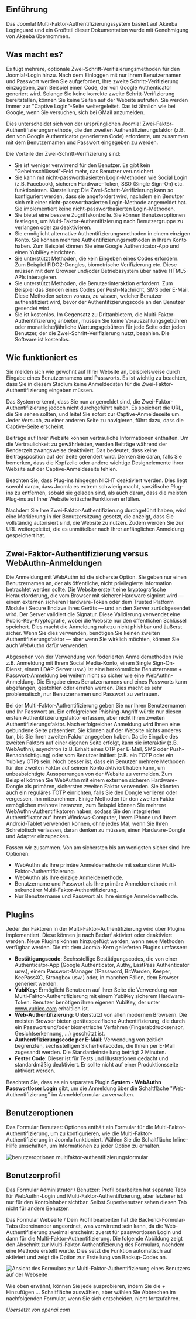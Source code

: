 <!-- Filename: J4.x:Multi-factor_Authentication / Display title: Multifaktor-Authentifizierung  -->

## Einführung

Das Joomla! Multi-Faktor-Authentifizierungssystem basiert auf Akeeba Loginguard und ein Großteil dieser Dokumentation wurde mit Genehmigung von Akeeba übernommen.

## Was macht es?

Es fügt mehrere, optionale Zwei-Schritt-Verifizierungsmethoden für den Joomla!-Login hinzu. Nach dem Einloggen mit nur Ihrem Benutzernamen und Passwort werden Sie aufgefordert, Ihre zweite Schritt-Verifizierung einzugeben, zum Beispiel einen Code, der von Google Authenticator generiert wird. Solange Sie keine korrekte zweite Schritt-Verifizierung bereitstellen, können Sie keine Seiten auf der Website aufrufen. Sie werden immer zur "Captive Login"-Seite weitergeleitet. Das ist ähnlich wie bei Google, wenn Sie versuchen, sich bei GMail anzumelden.

Dies unterscheidet sich von der ursprünglichen Joomla! Zwei-Faktor-Authentifizierungsmethode, die den zweiten Authentifizierungsfaktor (z.B. den von Google Authenticator generierten Code) erforderte, um zusammen mit dem Benutzernamen und Passwort eingegeben zu werden.

Die Vorteile der Zwei-Schritt-Verifizierung sind:

- Sie ist weniger verwirrend für den Benutzer. Es gibt kein "Geheimschlüssel"-Feld mehr, das Benutzer verunsichert.
- Sie kann mit nicht-passwortbasierten Login-Methoden wie Social Login (z.B. Facebook), sicheren Hardware-Token, SSO (Single Sign-On) etc. funktionieren. 
  Klarstellung: Die Zwei-Schritt-Verifizierung kann so konfiguriert werden, dass sie angefordert wird, nachdem ein Benutzer sich mit einer nicht-passwortbasierten Login-Methode angemeldet hat. Sie implementiert keine nicht-passwortbasierten Login-Methoden.
- Sie bietet eine bessere Zugriffskontrolle. Sie können Benutzeroptionen festlegen, um Multi-Faktor-Authentifizierung nach Benutzergruppe zu verlangen oder zu deaktivieren.
- Sie ermöglicht alternative Authentifizierungsmethoden in einem einzigen Konto. Sie können mehrere Authentifizierungsmethoden in Ihrem Konto haben. Zum Beispiel können Sie eine Google Authenticator-App und einen YubiKey einrichten.
- Sie unterstützt Methoden, die kein Eingeben eines Codes erfordern. Zum Beispiel FIDO2-Dongles, biometrische Verifizierung etc. Diese müssen mit dem Browser und/oder Betriebssystem über native HTML5-APIs interagieren.
- Sie unterstützt Methoden, die Benutzerinteraktion erfordern. Zum Beispiel das Senden eines Codes per Push-Nachricht, SMS oder E-Mail. Diese Methoden setzen voraus, zu wissen, welcher Benutzer authentifiziert wird, bevor der Authentifizierungscode an den Benutzer gesendet wird.
- Sie ist kostenlos. Im Gegensatz zu Drittanbietern, die Multi-Faktor-Authentifizierung anbieten, müssen Sie keine Vorauszahlungsgebühren oder monatliche/jährliche Wartungsgebühren für jede Seite oder jeden Benutzer, der die Zwei-Schritt-Verifizierung nutzt, bezahlen. Die Software ist kostenlos.

## Wie funktioniert es

Sie melden sich wie gewohnt auf Ihrer Website an, beispielsweise durch Eingabe eines Benutzernamens und Passworts. Es ist wichtig zu beachten, dass Sie in diesem Stadium keine Anmeldedaten für die Zwei-Faktor-Authentifizierung eingeben müssen.

Das System erkennt, dass Sie nun angemeldet sind, die Zwei-Faktor-Authentifizierung jedoch nicht durchgeführt haben. Es speichert die URL, die Sie sehen sollten, und leitet Sie sofort zur Captive-Anmeldeseite um. Jeder Versuch, zu einer anderen Seite zu navigieren, führt dazu, dass die Captive-Seite erscheint.

Beiträge auf Ihrer Website können vertrauliche Informationen enthalten. Um die Vertraulichkeit zu gewährleisten, werden Beiträge während der Renderzeit zwangsweise deaktiviert. Das bedeutet, dass keine Beitragsposition auf der Seite gerendert wird. Denken Sie daran, falls Sie bemerken, dass die Kopfzeile oder andere wichtige Designelemente Ihrer Website auf der Captive-Anmeldeseite fehlen.

Beachten Sie, dass Plug-ins hingegen NICHT deaktiviert werden. Dies liegt sowohl daran, dass Joomla es extrem schwierig macht, spezifische Plug-ins zu entfernen, sobald sie geladen sind, als auch daran, dass die meisten Plug-ins auf Ihrer Website kritische Funktionen erfüllen.

Nachdem Sie Ihre Zwei-Faktor-Authentifizierung durchgeführt haben, wird eine Markierung in der Benutzersitzung gesetzt, die anzeigt, dass Sie vollständig autorisiert sind, die Website zu nutzen. Zudem werden Sie zur URL weitergeleitet, die es unmittelbar nach Ihrer anfänglichen Anmeldung gespeichert hat.

## Zwei-Faktor-Authentifizierung versus WebAuthn-Anmeldungen

Die Anmeldung mit WebAuthn ist die sicherste Option. Sie geben nur einen Benutzernamen an, der als öffentliche, nicht privilegierte Information betrachtet werden sollte. Die Website erstellt eine kryptografische Herausforderung, die vom Browser mit sicherer Hardware signiert wird — einem externen sicheren Hardware-Token oder dem Trusted Platform Module / Secure Enclave Ihres Geräts — und an den Server zurückgesendet wird. Der Server validiert die Signatur. Diese Validierung verwendet eine Public-Key-Kryptografie, wobei die Website nur den öffentlichen Schlüssel speichert. Dies macht die Anmeldung nahezu nicht phishbar und äußerst sicher. Wenn Sie dies verwenden, benötigen Sie keinen zweiten Authentifizierungsfaktor — aber wenn Sie wirklich möchten, können Sie auch WebAuthn dafür verwenden.

Abgesehen von der Verwendung von föderierten Anmeldemethoden (wie z.B. Anmeldung mit Ihrem Social Media-Konto, einem Single Sign-On-Dienst, einem LDAP-Server usw.) ist eine herkömmliche Benutzername + Passwort-Anmeldung bei weitem nicht so sicher wie eine WebAuthn-Anmeldung. Die Eingabe eines Benutzernamens und eines Passworts kann abgefangen, gestohlen oder erraten werden. Dies macht es sehr problematisch, nur Benutzernamen und Passwort zu vertrauen.

Bei der Multi-Faktor-Authentifizierung geben Sie nur Ihren Benutzernamen und Ihr Passwort an. Ein erfolgreicher Phishing-Angriff würde nur diesen ersten Authentifizierungsfaktor erfassen, aber nicht Ihren zweiten Authentifizierungsfaktor. Nach erfolgreicher Anmeldung wird Ihnen eine gebundene Seite präsentiert. Sie können auf der Website nichts anderes tun, bis Sie Ihren zweiten Faktor angegeben haben. Da die Eingabe des zweiten Faktors auf einer eigenen Seite erfolgt, kann sie interaktiv (z.B. WebAuthn), asynchron (z.B. Erhalt eines OTP per E-Mail, SMS oder Push-Benachrichtigung) oder vom Benutzer initiiert (z.B. ein TOTP oder ein Yubikey OTP) sein. Noch besser ist, dass ein Benutzer mehrere Methoden für den zweiten Faktor auf seinem Konto aktiviert haben kann, um unbeabsichtigte Aussperrungen von der Website zu vermeiden. Zum Beispiel können Sie WebAuthn mit einem externen sicheren Hardware-Dongle als primären, sichersten zweiten Faktor verwenden. Sie könnten auch ein reguläres TOTP einrichten, falls Sie den Dongle verlieren oder vergessen, ihn mitzunehmen. Einige Methoden für den zweiten Faktor ermöglichen mehrere Instanzen, zum Beispiel können Sie mehrere WebAuthn-Authentifikatoren haben, sodass Sie den integrierten Authentifikator auf Ihrem Windows-Computer, Ihrem iPhone und Ihrem Android-Tablet verwenden können, ohne jedes Mal, wenn Sie Ihren Schreibtisch verlassen, daran denken zu müssen, einen Hardware-Dongle und Adapter einzupacken.

Fassen wir zusammen. Von am sichersten bis am wenigsten sicher sind Ihre Optionen:

- WebAuthn als Ihre primäre Anmeldemethode mit sekundärer Multi-Faktor-Authentifizierung.
- WebAuthn als Ihre einzige Anmeldemethode.
- Benutzername und Passwort als Ihre primäre Anmeldemethode mit sekundärer Multi-Faktor-Authentifizierung.
- Nur Benutzername und Passwort als Ihre einzige Anmeldemethode.

## Plugins

Jeder der Faktoren in der Multi-Faktor-Authentifizierung wird über Plugins implementiert. Diese können je nach Bedarf aktiviert oder deaktiviert werden. Neue Plugins können hinzugefügt werden, wenn neue Methoden verfügbar werden. Die mit dem Joomla-Kern gelieferten Plugins umfassen:

- **Bestätigungscode**: Sechsstellige Bestätigungscodes, die von einer Authenticator-App (Google Authenticator, Authy, LastPass Authenticator usw.), einem Passwort-Manager (1Password, BitWarden, Keeper, KeePassXC, Strongbox usw.) oder, in manchen Fällen, dem Browser generiert werden.
- **YubiKey**: Ermöglicht Benutzern auf Ihrer Seite die Verwendung von Multi-Faktor-Authentifizierung mit einem YubiKey sicherem Hardware-Token. Benutzer benötigen ihren eigenen YubiKey, der unter www.yubico.com erhältlich ist.
- **Web-Authentifizierung**: Unterstützt von allen modernen Browsern. Die meisten Browser bieten gerätespezifische Authentifizierung, die durch ein Passwort und/oder biometrische Verfahren (Fingerabdrucksensor, Gesichtserkennung, ...) geschützt ist.
- **Authentifizierungscode per E-Mail**: Verwendung von zeitlich begrenzten, sechsstelligen Sicherheitscodes, die Ihnen per E-Mail zugesandt werden. Die Standardeinstellung beträgt 2 Minuten.
- **Fester Code**: Dieser ist für Tests und Illustrationen gedacht und standardmäßig deaktiviert. Er sollte nicht auf einer Produktionsseite aktiviert werden.

Beachten Sie, dass es ein separates Plugin **System - WebAuthn Passwortloser Login** gibt, um die Anmeldung über die Schaltfläche "Web-Authentifizierung" im Anmeldeformular zu verwalten.

## Benutzeroptionen

Das Formular Benutzer: Optionen enthält ein Formular für die Multi-Faktor-Authentifizierung, um zu konfigurieren, wie die Multi-Faktor-Authentifizierung in Joomla funktioniert. Wählen Sie die Schaltfläche Inline-Hilfe umschalten, um Informationen zu jeder Option zu erhalten.

![benutzeroptionen multifaktor-authentifizierungsformular](../../../en/images/users/users-configuration-mfa.png)

## Benutzerprofil

Das Formular Administrator / Benutzer: Profil bearbeiten hat separate Tabs für WebAuthn-Login und Multi-Faktor-Authentifizierung, aber letzterer ist nur für den Kontoinhaber sichtbar. Selbst Superbenutzer sehen diesen Tab nicht für andere Benutzer.

Das Formular Webseite / Dein Profil bearbeiten hat die Backend-Formular-Tabs übereinander angeordnet, was verwirrend sein kann, da die Web-Authentifizierung zweimal erscheint: zuerst für passwortlosen Login und dann für die Multi-Faktor-Authentifizierung. Die folgende Abbildung zeigt den Abschnitt zur Multi-Faktor-Authentifizierung des Formulars, nachdem eine Methode erstellt wurde. Dies setzt die Funktion automatisch auf aktiviert und zeigt die Option zur Erstellung von Backup-Codes an.

![Ansicht des Formulars zur Multi-Faktor-Authentifizierung eines Benutzers auf der Webseite](../../../en/images/users/multi-factor-authentication-site-profile.jpg)

Wie oben erwähnt, können Sie jede ausprobieren, indem Sie die + Hinzufügen ... Schaltfläche auswählen, aber wählen Sie Abbrechen im nachfolgenden Formular, wenn Sie sich entscheiden, nicht fortzufahren.

*Übersetzt von openai.com*

